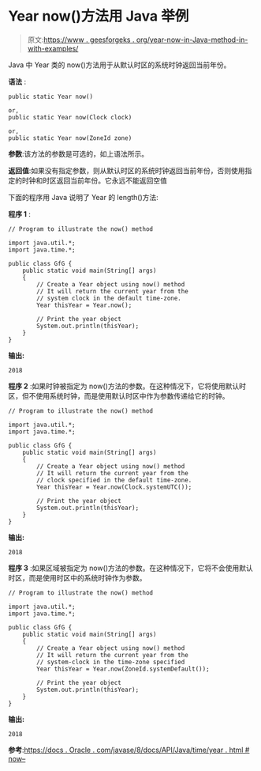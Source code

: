# Year now()方法用 Java 举例

> 原文:[https://www . geesforgeks . org/year-now-in-Java-method-in-with-examples/](https://www.geeksforgeeks.org/year-now-method-in-java-with-examples/)

Java 中 Year 类的 now()方法用于从默认时区的系统时钟返回当前年份。

**语法** :

```
public static Year now()

or,
public static Year now(Clock clock)

or,
public static Year now(ZoneId zone)

```

**参数**:该方法的参数是可选的，如上语法所示。

**返回值**:如果没有指定参数，则从默认时区的系统时钟返回当前年份，否则使用指定的时钟和时区返回当前年份。它永远不能返回空值

下面的程序用 Java 说明了 Year 的 length()方法:

**程序 1** :

```
// Program to illustrate the now() method

import java.util.*;
import java.time.*;

public class GfG {
    public static void main(String[] args)
    {
        // Create a Year object using now() method
        // It will return the current year from the
        // system clock in the default time-zone.
        Year thisYear = Year.now();

        // Print the year object
        System.out.println(thisYear);
    }
}
```

**输出:**

```
2018

```

**程序 2** :如果时钟被指定为 now()方法的参数。在这种情况下，它将使用默认时区，但不使用系统时钟，而是使用默认时区中作为参数传递给它的时钟。

```
// Program to illustrate the now() method

import java.util.*;
import java.time.*;

public class GfG {
    public static void main(String[] args)
    {
        // Create a Year object using now() method
        // It will return the current year from the
        // clock specified in the default time-zone.
        Year thisYear = Year.now(Clock.systemUTC());

        // Print the year object
        System.out.println(thisYear);
    }
}
```

**输出:**

```
2018

```

**程序 3** :如果区域被指定为 now()方法的参数。在这种情况下，它将不会使用默认时区，而是使用时区中的系统时钟作为参数。

```
// Program to illustrate the now() method

import java.util.*;
import java.time.*;

public class GfG {
    public static void main(String[] args)
    {
        // Create a Year object using now() method
        // It will return the current year from the
        // system-clock in the time-zone specified
        Year thisYear = Year.now(ZoneId.systemDefault());

        // Print the year object
        System.out.println(thisYear);
    }
}
```

**输出:**

```
2018

```

**参考**:[https://docs . Oracle . com/javase/8/docs/API/Java/time/year . html # now–](https://docs.oracle.com/javase/8/docs/api/java/time/Year.html#now--)